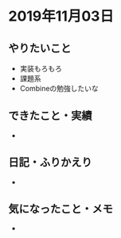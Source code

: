 # 2019年11月03日

## やりたいこと

- 実装もろもろ
- 課題系
- Combineの勉強したいな

## できたこと・実績

- 

## 日記・ふりかえり

- 

## 気になったこと・メモ

- 
